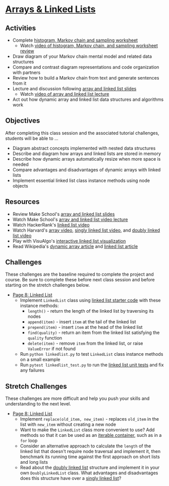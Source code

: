 # [Arrays & Linked Lists](https://docs.google.com/presentation/d/108BfIVUqSgx6lOntEjZiJIuLlQ1yMfcUhiQJkJn87lM/edit#slide=id.p)

## Activities
- Complete [histogram, Markov chain and sampling worksheet]
    - Watch [video of histogram, Markov chain, and sampling worksheet review]
- Draw diagram of your Markov chain mental model and related data structures
- Compare and contrast diagram representations and code organization with partners
- Review how to build a Markov chain from text and generate sentences from it
- Lecture and discussion following [array and linked list slides]
    - Watch [video of array and linked list lecture]
- Act out how dynamic array and linked list data structures and algorithms work

## Objectives
After completing this class session and the associated tutorial challenges, students will be able to ...
- Diagram abstract concepts implemented with nested data structures
- Describe and diagram how arrays and linked lists are stored in memory
- Describe how dynamic arrays automatically resize when more space is needed
- Compare advantages and disadvantages of dynamic arrays with linked lists
- Implement essential linked list class instance methods using node objects

## Resources
- Review Make School's [array and linked list slides]
- Watch Make School's [array and linked list video lecture]
- Watch HackerRank's [linked list video]
- Watch Harvard's [array video], [singly linked list video], and [doubly linked list video]
- Play with VisuAlgo's [interactive linked list visualization][VisuAlgo list]
- Read Wikipedia's [dynamic array article] and [linked list article]

## Challenges
These challenges are the baseline required to complete the project and course.
Be sure to complete these before next class session and before starting on the stretch challenges below.
- [Page 8: Linked List]
    - Implement `LinkedList` class using [linked list starter code] with these instance methods:
        - `length()` - return the length of the linked list by traversing its nodes
        - `append(item)` - insert `item` at the tail of the linked list
        - `prepend(item)` - insert `item` at the head of the linked list
        - `find(quality)` - return an item from the linked list satisfying the `quality` function
        - `delete(item)` - remove `item` from the linked list, or raise `ValueError` if not found
    - Run `python linkedlist.py` to test `LinkedList` class instance methods on a small example
    - Run `pytest linkedlist_test.py` to run the [linked list unit tests] and fix any failures

## Stretch Challenges
These challenges are more difficult and help you push your skills and understanding to the next level.
- [Page 8: Linked List]
    - Implement `replace(old_item, new_item)` - replaces `old_item` in the list with `new_item` without creating a new node
    - Want to make the `LinkedList` class more convenient to use? Add methods so that it can be used as an [iterable container], such as in a `for` loop
    - Consider an alternative approach to calculate the `length` of the linked list that doesn't require node traversal and implement it, then benchmark its running time against the first approach on short lists and long lists
    - Read about the [doubly linked list] structure and implement it in your own `DoublyLinkedList` class. What advantages and disadvantages does this structure have over a [singly linked list][linked list article]?


[histogram, Markov chain and sampling worksheet]: https://make.sc/histogram-worksheet
[video of histogram, Markov chain, and sampling worksheet review]: https://www.youtube.com/watch?v=ZnfqxrXrXKQ
[video of array and linked list lecture]: https://www.youtube.com/watch?v=3RQ3ueNSb3k
[array and linked list slides]: https://github.com/Make-School-Courses/CS-1.2-Intro-Data-Structures/blob/master/Slides/ArraysLinkedLists.pdf
[array and linked list video lecture]: https://www.youtube.com/watch?v=3WWuf4H61Nk
[linked list video]: https://www.youtube.com/watch?v=njTh_OwMljA
[array video]: https://www.youtube.com/watch?v=7EdaoE46BTI
[singly linked list video]: https://www.youtube.com/watch?v=ZoG2hOIoTnA
[doubly linked list video]: https://www.youtube.com/watch?v=HmAEzp1taIE
[dynamic array article]: https://en.wikipedia.org/wiki/Dynamic_array
[linked list article]: https://en.wikipedia.org/wiki/Linked_list
[doubly linked list]: https://en.wikipedia.org/wiki/Doubly_linked_list
[VisuAlgo list]: https://visualgo.net/list

[Page 8: Linked List]: https://www.makeschool.com/academy/tutorial/tweet-generator-data-structures-probability-with-python/linked-list
[iterable container]: https://docs.python.org/3/library/stdtypes.html#typeiter

[linked list starter code]: https://github.com/Make-School-Courses/CS-1.2-Intro-Data-Structures/blob/master/Code/linkedlist.py
[linked list unit tests]: https://github.com/Make-School-Courses/CS-1.2-Intro-Data-Structures/blob/master/Code/linkedlist_test.py
